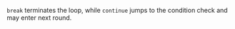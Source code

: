 `break` terminates the loop, while `continue` jumps to the condition check and may enter next round.
